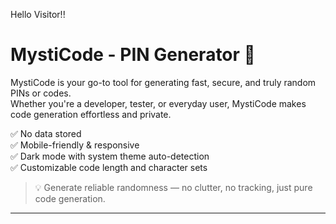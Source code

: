 Hello Visitor!!
# MystiCode - PIN Generator 🔐

MystiCode is your go-to tool for generating fast, secure, and truly random PINs or codes.  
Whether you're a developer, tester, or everyday user, MystiCode makes code generation effortless and private.

✅ No data stored  
✅ Mobile-friendly & responsive  
✅ Dark mode with system theme auto-detection  
✅ Customizable code length and character sets  

> 💡 Generate reliable randomness — no clutter, no tracking, just pure code generation.

---
